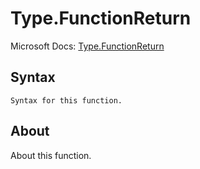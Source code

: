 ---
---

# Type.FunctionReturn

Microsoft Docs: [Type.FunctionReturn](https://docs.microsoft.com/en-us/powerquery-m/type-functionreturn)

## Syntax

```powerquery-m
Syntax for this function.
```

## About

About this function.


